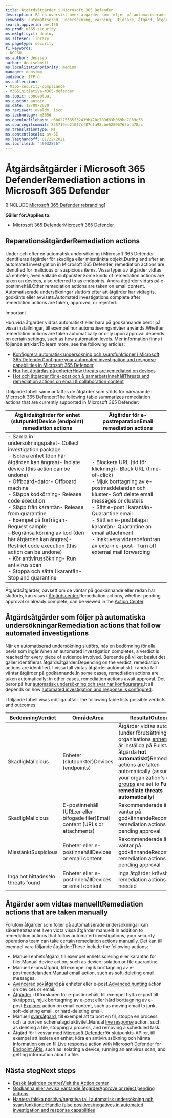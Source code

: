 ```yaml
---
title: Åtgärdsåtgärder i Microsoft 365 Defender
description: Få en översikt över åtgärder som följer på automatiserade undersökningar i Microsoft 365 Defender
keywords: automatiserad, undersökning, varning, utlösare, åtgärd, åtgärd
search.appverid: met150
ms.prod: m365-security
ms.mktglfcycl: deploy
ms.sitesec: library
ms.pagetype: security
f1.keywords:
- NOCSH
ms.author: deniseb
author: denisebmsft
ms.localizationpriority: medium
manager: dansimp
audience: ITPro
ms.collection:
- M365-security-compliance
- m365initiative-m365-defender
ms.topic: conceptual
ms.custom: autoir
ms.date: 12/09/2020
ms.reviewer: evaldm, isco
ms.technology: m365d
ms.openlocfilehash: c6b0275335f32419b470c789d83b069be7839c36
ms.sourcegitcommit: 855719ee21017cf87dfa98cbe62806763bcb78ac
ms.translationtype: MT
ms.contentlocale: sv-SE
ms.lasthandoff: 01/22/2021
ms.locfileid: "49932856"
---
```

# <a name="remediation-actions-in-microsoft-365-defender"></a><span data-ttu-id="155de-104">Åtgärdsåtgärder i Microsoft 365 Defender</span><span class="sxs-lookup"><span data-stu-id="155de-104">Remediation actions in Microsoft 365 Defender</span></span>

[!INCLUDE [Microsoft 365 Defender rebranding](../includes/microsoft-defender.md)]


<span data-ttu-id="155de-105">**Gäller för:**</span><span class="sxs-lookup"><span data-stu-id="155de-105">**Applies to:**</span></span>
- <span data-ttu-id="155de-106">Microsoft 365 Defender</span><span class="sxs-lookup"><span data-stu-id="155de-106">Microsoft 365 Defender</span></span>

## <a name="remediation-actions"></a><span data-ttu-id="155de-107">Reparationsåtgärder</span><span class="sxs-lookup"><span data-stu-id="155de-107">Remediation actions</span></span>

<span data-ttu-id="155de-108">Under och efter en automatisk undersökning i Microsoft 365 Defender identifieras åtgärder för skadliga eller misstänkta objekt.</span><span class="sxs-lookup"><span data-stu-id="155de-108">During and after an automated investigation in Microsoft 365 Defender, remediation actions are identified for malicious or suspicious items.</span></span> <span data-ttu-id="155de-109">Vissa typer av åtgärder vidtas på enheter, även kallade slutpunkter.</span><span class="sxs-lookup"><span data-stu-id="155de-109">Some kinds of remediation actions are taken on devices, also referred to as endpoints.</span></span> <span data-ttu-id="155de-110">Andra åtgärder vidtas på e-postinnehåll.</span><span class="sxs-lookup"><span data-stu-id="155de-110">Other remediation actions are taken on email content.</span></span> <span data-ttu-id="155de-111">Automatiserade undersökningar slutförs efter att åtgärder har vidtagits, godkänts eller avvisats.</span><span class="sxs-lookup"><span data-stu-id="155de-111">Automated investigations complete after remediation actions are taken, approved, or rejected.</span></span>

> [!IMPORTANT]
> <span data-ttu-id="155de-112">Huruvida åtgärder vidtas automatiskt eller bara på godkännande beror på vissa inställningar, till exempel hur automatiseringsnivåer används.</span><span class="sxs-lookup"><span data-stu-id="155de-112">Whether remediation actions are taken automatically or only upon approval depends on certain settings, such as how automation levels.</span></span> <span data-ttu-id="155de-113">Mer information finns i följande artiklar:</span><span class="sxs-lookup"><span data-stu-id="155de-113">To learn more, see the following articles:</span></span>
> - [<span data-ttu-id="155de-114">Konfigurera automatisk undersökning och svarsfunktioner i Microsoft 365 Defender</span><span class="sxs-lookup"><span data-stu-id="155de-114">Configure your automated investigation and response capabilities in Microsoft 365 Defender</span></span>](mtp-configure-auto-investigation-response.md)
> - [<span data-ttu-id="155de-115">Hur hot åtgärdas på enheter</span><span class="sxs-lookup"><span data-stu-id="155de-115">How threats are remediated on devices</span></span>](https://docs.microsoft.com/windows/security/threat-protection/microsoft-defender-atp/automated-investigations)
> - [<span data-ttu-id="155de-116">Hot och åtgärder för e-post och & samarbetsinnehåll</span><span class="sxs-lookup"><span data-stu-id="155de-116">Threats and remediation actions on email & collaboration content</span></span>](https://docs.microsoft.com/microsoft-365/security/office-365-security/air-remediation-actions#threats-and-remediation-actions)

<span data-ttu-id="155de-117">I följande tabell sammanfattas de åtgärder som stöds för närvarande i Microsoft 365 Defender:</span><span class="sxs-lookup"><span data-stu-id="155de-117">The following table summarizes remediation actions that are currently supported in Microsoft 365 Defender:</span></span> 

|<span data-ttu-id="155de-118">Åtgärdsåtgärder för enhet (slutpunkt)</span><span class="sxs-lookup"><span data-stu-id="155de-118">Device (endpoint) remediation actions</span></span>  |<span data-ttu-id="155de-119">Åtgärder för e-postreparation</span><span class="sxs-lookup"><span data-stu-id="155de-119">Email remediation actions</span></span>  |
|---------|---------|
|<span data-ttu-id="155de-120">- Samla in undersökningspaket</span><span class="sxs-lookup"><span data-stu-id="155de-120">- Collect investigation package</span></span> <br/><span data-ttu-id="155de-121">- Isolera enhet (den här åtgärden kan ångras)</span><span class="sxs-lookup"><span data-stu-id="155de-121">- Isolate device (this action can be undone)</span></span><br/><span data-ttu-id="155de-122">- Offboard-dator</span><span class="sxs-lookup"><span data-stu-id="155de-122">- Offboard machine</span></span> <br/><span data-ttu-id="155de-123">- Släppa kodkörning</span><span class="sxs-lookup"><span data-stu-id="155de-123">- Release code execution</span></span> <br/><span data-ttu-id="155de-124">- Släpp från karantän</span><span class="sxs-lookup"><span data-stu-id="155de-124">- Release from quarantine</span></span> <br/><span data-ttu-id="155de-125">- Exempel på förfrågan</span><span class="sxs-lookup"><span data-stu-id="155de-125">- Request sample</span></span> <br/><span data-ttu-id="155de-126">– Begränsa körning av kod (den här åtgärden kan ångras)</span><span class="sxs-lookup"><span data-stu-id="155de-126">- Restrict code execution (this action can be undone)</span></span> <br/><span data-ttu-id="155de-127">- Kör antivirussökning</span><span class="sxs-lookup"><span data-stu-id="155de-127">- Run antivirus scan</span></span> <br/><span data-ttu-id="155de-128">- Stoppa och sätta i karantän</span><span class="sxs-lookup"><span data-stu-id="155de-128">- Stop and quarantine</span></span>      |<span data-ttu-id="155de-129">- Blockera URL (tid för klickning)</span><span class="sxs-lookup"><span data-stu-id="155de-129">- Block URL (time-of-click)</span></span><br/><span data-ttu-id="155de-130">- Mjuk borttagning av e-postmeddelanden och kluster</span><span class="sxs-lookup"><span data-stu-id="155de-130">- Soft delete email messages or clusters</span></span><br/><span data-ttu-id="155de-131">- Sätt e-post i karantän</span><span class="sxs-lookup"><span data-stu-id="155de-131">- Quarantine email</span></span><br/><span data-ttu-id="155de-132">- Sätt en e-postbilaga i karantän</span><span class="sxs-lookup"><span data-stu-id="155de-132">- Quarantine an email attachment</span></span><br/><span data-ttu-id="155de-133">- Inaktivera vidarebefordran av extern e-post</span><span class="sxs-lookup"><span data-stu-id="155de-133">- Turn off external mail forwarding</span></span>          |

<span data-ttu-id="155de-134">Åtgärdsåtgärder, oavsett om de väntar på godkännande eller redan har slutförts, kan visas i [Åtgärdscenter.](https://docs.microsoft.com/microsoft-365/security/mtp/mtp-action-center)</span><span class="sxs-lookup"><span data-stu-id="155de-134">Remediation actions, whether pending approval or already complete, can be viewed in the [Action Center](https://docs.microsoft.com/microsoft-365/security/mtp/mtp-action-center).</span></span>

## <a name="remediation-actions-that-follow-automated-investigations"></a><span data-ttu-id="155de-135">Åtgärdsåtgärder som följer på automatiska undersökningar</span><span class="sxs-lookup"><span data-stu-id="155de-135">Remediation actions that follow automated investigations</span></span>

<span data-ttu-id="155de-136">När en automatiserad undersökning slutförs, nås en bedömning för alla bevis som ingår.</span><span class="sxs-lookup"><span data-stu-id="155de-136">When an automated investigation completes, a verdict is reached for every piece of evidence involved.</span></span> <span data-ttu-id="155de-137">Beroende på vilket beslut det gäller identifieras åtgärdsåtgärder.</span><span class="sxs-lookup"><span data-stu-id="155de-137">Depending on the verdict, remediation actions are identified.</span></span> <span data-ttu-id="155de-138">I vissa fall vidtas åtgärder automatiskt. i andra fall väntar åtgärder på godkännande.</span><span class="sxs-lookup"><span data-stu-id="155de-138">In some cases, remediation actions are taken automatically; in other cases, remediation actions await approval.</span></span> <span data-ttu-id="155de-139">Det beror på hur [automatisk undersökning och svar har konfigurerats.](mtp-configure-auto-investigation-response.md)</span><span class="sxs-lookup"><span data-stu-id="155de-139">It all depends on how [automated investigation and response is configured](mtp-configure-auto-investigation-response.md).</span></span>

<span data-ttu-id="155de-140">I följande tabell visas möjliga utfall:</span><span class="sxs-lookup"><span data-stu-id="155de-140">The following table lists possible verdicts and outcomes:</span></span>

| <span data-ttu-id="155de-141">Bedömning</span><span class="sxs-lookup"><span data-stu-id="155de-141">Verdict</span></span>    | <span data-ttu-id="155de-142">Område</span><span class="sxs-lookup"><span data-stu-id="155de-142">Area</span></span>    | <span data-ttu-id="155de-143">Resultat</span><span class="sxs-lookup"><span data-stu-id="155de-143">Outcomes</span></span>|
|------|------|------|
| <span data-ttu-id="155de-144">Skadlig</span><span class="sxs-lookup"><span data-stu-id="155de-144">Malicious</span></span>    | <span data-ttu-id="155de-145">Enheter (slutpunkter)</span><span class="sxs-lookup"><span data-stu-id="155de-145">Devices (endpoints)</span></span>    | <span data-ttu-id="155de-146">Åtgärder vidtas automatiskt (under förutsättning att din organisations [enhetsgrupper](mtp-configure-auto-investigation-response.md#review-or-change-the-automation-level-for-device-groups) är inställda på Fullständiga – åtgärda **hot automatiskt)**</span><span class="sxs-lookup"><span data-stu-id="155de-146">Remediation actions are taken automatically (assuming your organization's [device groups](mtp-configure-auto-investigation-response.md#review-or-change-the-automation-level-for-device-groups) are set to **Full - remediate threats automatically**)</span></span>|
| <span data-ttu-id="155de-147">Skadlig</span><span class="sxs-lookup"><span data-stu-id="155de-147">Malicious</span></span>    | <span data-ttu-id="155de-148">E-postinnehåll (URL:er eller bifogade filer)</span><span class="sxs-lookup"><span data-stu-id="155de-148">Email content (URLs or attachments)</span></span> | <span data-ttu-id="155de-149">Rekommenderade åtgärder väntar på godkännande</span><span class="sxs-lookup"><span data-stu-id="155de-149">Recommended remediation actions are pending approval</span></span>|
| <span data-ttu-id="155de-150">Misstänkt</span><span class="sxs-lookup"><span data-stu-id="155de-150">Suspicious</span></span>    | <span data-ttu-id="155de-151">Enheter eller e-postinnehåll</span><span class="sxs-lookup"><span data-stu-id="155de-151">Devices or email content</span></span> | <span data-ttu-id="155de-152">Rekommenderade åtgärder väntar på godkännande</span><span class="sxs-lookup"><span data-stu-id="155de-152">Recommended remediation actions are pending approval</span></span>|
| <span data-ttu-id="155de-153">Inga hot hittades</span><span class="sxs-lookup"><span data-stu-id="155de-153">No threats found</span></span>    | <span data-ttu-id="155de-154">Enheter eller e-postinnehåll</span><span class="sxs-lookup"><span data-stu-id="155de-154">Devices or email content</span></span>    | <span data-ttu-id="155de-155">Inga åtgärder krävs</span><span class="sxs-lookup"><span data-stu-id="155de-155">No remediation actions are needed</span></span>|


## <a name="remediation-actions-that-are-taken-manually"></a><span data-ttu-id="155de-156">Åtgärder som vidtas manuellt</span><span class="sxs-lookup"><span data-stu-id="155de-156">Remediation actions that are taken manually</span></span>

<span data-ttu-id="155de-157">Förutom åtgärder som följer på automatiserade undersökningar kan säkerhetsteamet även vidta vissa åtgärder manuellt.</span><span class="sxs-lookup"><span data-stu-id="155de-157">In addition to remediation actions that follow automated investigations, your security operations team can take certain remediation actions manually.</span></span> <span data-ttu-id="155de-158">Det kan till exempel vara följande åtgärder:</span><span class="sxs-lookup"><span data-stu-id="155de-158">These include the following actions:</span></span>

- <span data-ttu-id="155de-159">Manuell enhetsåtgärd, till exempel enhetsisolering eller karantän för filer.</span><span class="sxs-lookup"><span data-stu-id="155de-159">Manual device action, such as device isolation or file quarantine.</span></span>
- <span data-ttu-id="155de-160">Manuell e-poståtgärd, till exempel mjuk borttagning av e-postmeddelanden.</span><span class="sxs-lookup"><span data-stu-id="155de-160">Manual email action, such as soft-deleting email messages.</span></span> 
- <span data-ttu-id="155de-161">[Avancerad sökåtgärd](https://docs.microsoft.com/windows/security/threat-protection/microsoft-defender-atp/advanced-hunting-overview) på enheter eller e-post.</span><span class="sxs-lookup"><span data-stu-id="155de-161">[Advanced hunting](https://docs.microsoft.com/windows/security/threat-protection/microsoft-defender-atp/advanced-hunting-overview) action on devices or email.</span></span>
- <span data-ttu-id="155de-162">[Åtgärder](https://docs.microsoft.com/microsoft-365/security/office-365-security/threat-explorer) i Utforskaren för e-postinnehåll, till exempel flytta e-post till skräppost, mjuk borttagning av e-post eller hård borttagning av e-post.</span><span class="sxs-lookup"><span data-stu-id="155de-162">[Explorer](https://docs.microsoft.com/microsoft-365/security/office-365-security/threat-explorer) action on email content, such as moving email to junk, soft-deleting email, or hard-deleting email.</span></span>
- <span data-ttu-id="155de-163">Manuell [svarsåtgärd,](https://docs.microsoft.com/windows/security/threat-protection/microsoft-defender-atp/live-response) till exempel att ta bort en fil, stoppa en process och ta bort en schemalagd aktivitet.</span><span class="sxs-lookup"><span data-stu-id="155de-163">Manual [live response](https://docs.microsoft.com/windows/security/threat-protection/microsoft-defender-atp/live-response) action, such as deleting a file, stopping a process, and removing a scheduled task.</span></span>
- <span data-ttu-id="155de-164">Åtgärd för livesvar med [Microsoft Defender](https://docs.microsoft.com/windows/security/threat-protection/microsoft-defender-atp/management-apis#microsoft-defender-for-endpoint-apis)för slutpunkts-API:er, till exempel att isolera en enhet, köra en antivirussökning och hämta information om en fil.</span><span class="sxs-lookup"><span data-stu-id="155de-164">Live response action with [Microsoft Defender for Endpoint APIs](https://docs.microsoft.com/windows/security/threat-protection/microsoft-defender-atp/management-apis#microsoft-defender-for-endpoint-apis), such as isolating a device, running an antivirus scan, and getting information about a file.</span></span> 

## <a name="next-steps"></a><span data-ttu-id="155de-165">Nästa steg</span><span class="sxs-lookup"><span data-stu-id="155de-165">Next steps</span></span>

- [<span data-ttu-id="155de-166">Besök åtgärden centret</span><span class="sxs-lookup"><span data-stu-id="155de-166">Visit the Action center</span></span>](https://docs.microsoft.com/microsoft-365/security/mtp/mtp-action-center)
- [<span data-ttu-id="155de-167">Godkänna eller avvisa väntande åtgärder</span><span class="sxs-lookup"><span data-stu-id="155de-167">Approve or reject pending actions</span></span>](https://docs.microsoft.com/microsoft-365/security/mtp/mtp-autoir-actions)
- [<span data-ttu-id="155de-168">Hantera falska positiva/negativa tal i automatisk undersökning och svarsfunktioner</span><span class="sxs-lookup"><span data-stu-id="155de-168">Handle false positives/negatives in automated investigation and response capabilities</span></span>](mtp-autoir-report-false-positives-negatives.md)
